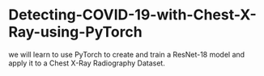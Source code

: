 # Detecting-COVID-19-with-Chest-X-Ray-using-PyTorch
we will learn to use PyTorch to create and train a ResNet-18 model and apply it to a Chest X-Ray Radiography Dataset.
